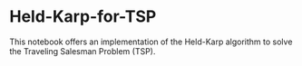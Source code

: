 # Held-Karp-for-TSP
This notebook offers an implementation of the Held-Karp algorithm to solve the Traveling Salesman Problem (TSP).
